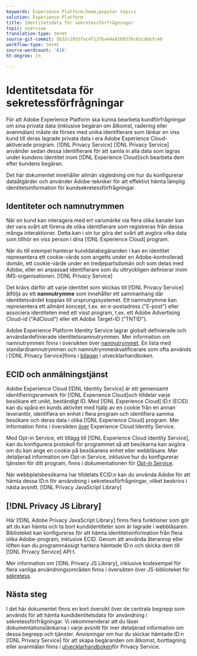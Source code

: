```yaml
---
keywords: Experience Platform;home;popular topics
solution: Experience Platform
title: Identitetsdata för sekretessförfrågningar
topic: overview
translation-type: tm+mt
source-git-commit: 5b32c1955fac4f137ba44e8189376c81cdbbfc40
workflow-type: tm+mt
source-wordcount: '616'
ht-degree: 1%

---
```



# Identitetsdata för sekretessförfrågningar

För att Adobe Experience Platform ska kunna bearbeta kundförfrågningar om sina privata data (inklusive begäran om åtkomst, radering eller avanmälan) måste de förses med unika identifierare som länkar en viss kund till deras lagrade privata data i era Adobe Experience Cloud-aktiverade program. [!DNL Privacy Service] [!DNL Privacy Service] använder sedan dessa identifierare för att samla in alla data som lagras under kundens identitet inom [!DNL Experience Cloud]och bearbeta dem efter kundens begäran.

Det här dokumentet innehåller allmän vägledning om hur du konfigurerar dataåtgärder och använder Adobe-tekniker för att effektivt hämta lämplig identitetsinformation för kundsekretessförfrågningar.

## Identiteter och namnutrymmen

När en kund kan interagera med ert varumärke via flera olika kanaler kan det vara svårt att förena de olika identifierare som registreras från dessa många interaktioner. Detta kan i sin tur göra det svårt att avgöra vilka data som tillhör en viss person i dina [!DNL Experience Cloud] program.

När du till exempel hanterar kunddatabegäranden i kan en identitet representera ett cookie-värde som angetts under en Adobe-kontrollerad domän, ett cookie-värde under en tredjepartsdomän och som delas med Adobe, eller en anpassad identifierare som du uttryckligen definierar inom IMS-organisationen. [!DNL Privacy Service]

Det krävs därför att varje identitet som skickas till [!DNL Privacy Service] åtföljs av ett **namnutrymme** som innehåller ett sammanhang där identitetsvärdet kopplas till ursprungssystemet. Ett namnutrymme kan representera ett allmänt koncept, t.ex. en e-postadress (&quot;E-post&quot;) eller associera identiteten med ett visst program, t.ex. ett Adobe Advertising Cloud-id (&quot;AdCloud&quot;) eller ett Adobe Target-ID (&quot;TNTID&quot;).

Adobe Experience Platform Identity Service lagrar globalt definierade och användardefinierade identitetsnamnutrymmen. Mer information om namnutrymmen finns i översikten över [namnutrymmet](../identity-service/namespaces.md). En lista med standardnamnutrymmen och namnutrymmeskvalificerare som ofta används i [!DNL Privacy Service]finns i [bilagan](api/appendix.md) i utvecklarhandboken.

## ECID och anmälningstjänst

Adobe Experience Cloud [!DNL Identity Service] är ett gemensamt identifieringsramverk för [!DNL Experience Cloud]och tilldelar varje besökare ett unikt, beständigt ID. Med [!DNL Experience Cloud] ID:t (ECID) kan du spåra en kunds aktivitet med hjälp av en cookie från en annan leverantör, identifiera en enhet i flera program och identifiera samma besökare och deras data i olika [!DNL Experience Cloud] program. Mer information finns i översikten [över](https://docs.adobe.com/content/help/en/id-service/using/intro/overview.html) Experience Cloud Identity Service.

Med Opt-in Service, ett tillägg till [!DNL Experience Cloud Identity Service], kan du konfigurera protokoll för programmet så att besökarna kan avgöra om du kan ange en cookie på besökarens enhet eller webbläsare. Mer detaljerad information om Opt-in Service, inklusive hur du konfigurerar tjänsten för ditt program, finns i dokumentationen för [Opt-in Service](https://docs.adobe.com/content/help/sv-SE/id-service/using/implementation/opt-in-service/optin-overview.html).

När webbplatsbesökarna har tilldelats ECID:n kan du använda Adobe för att hämta dessa ID:n för användning i sekretessförfrågningar, vilket beskrivs i nästa avsnitt. [!DNL Privacy JavaScript Library]

## [!DNL Privacy JS Library]

Här [!DNL Adobe Privacy JavaScript Library] finns flera funktioner som gör att du kan hämta och ta bort kundidentiteter som är lagrade i webbläsaren. Biblioteket kan konfigureras för att hämta identitetsinformation från flera olika Adobe-program, inklusive ECID. Genom att använda återanrop eller löften kan du programmässigt hantera hämtade ID:n och skicka dem till [!DNL Privacy Service] API:t.

Mer information om [!DNL Privacy JS Library], inklusive kodexempel för flera vanliga användningsområden finns i översikten över JS-biblioteket för [sekretess](js-library.md).

## Nästa steg

I det här dokumentet finns en kort översikt över de centrala begrepp som används för att hämta kundidentitetsdata för användning i sekretessförfrågningar. Vi rekommenderar att du läser dokumentationslänkarna i varje avsnitt för mer detaljerad information om dessa begrepp och tjänster. Anvisningar om hur du skickar hämtade ID:n [!DNL Privacy Service] för att skapa begäranden om åtkomst, borttagning eller avanmälan finns i [utvecklarhandboken](api/getting-started.md)för Privacy Service.